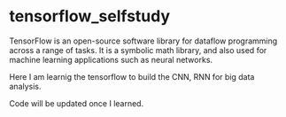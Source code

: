 # tensorflow_selfstudy

TensorFlow is an open-source software library for dataflow programming across a range of tasks. 
It is a symbolic math library, and also used for machine learning applications such as neural networks.

Here I am learnig the tensorflow to build the CNN, RNN for big data analysis. 

Code will be updated once I learned. 
